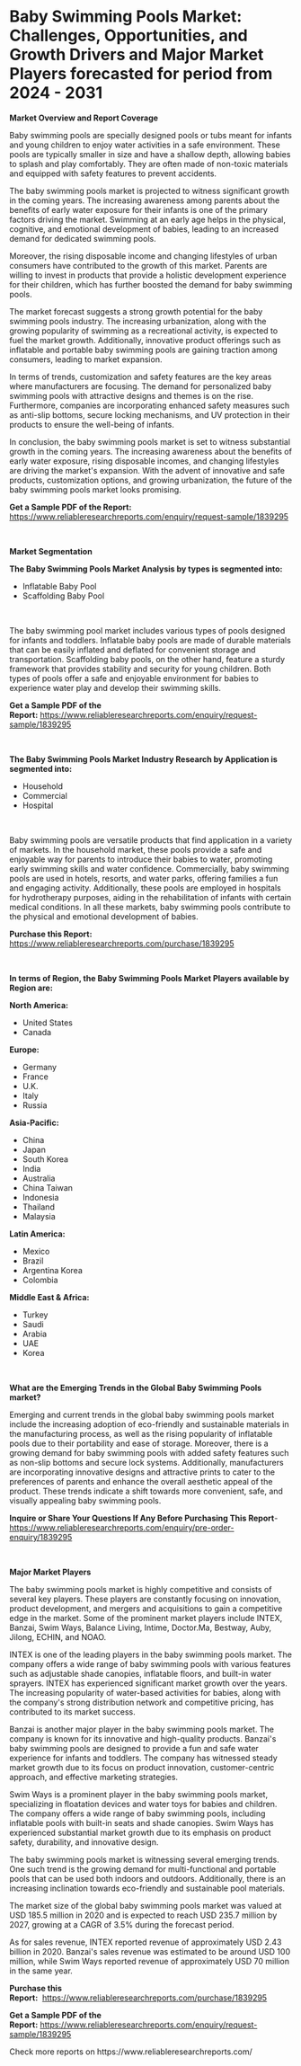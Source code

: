 <p><h1>Baby Swimming Pools Market: Challenges, Opportunities, and Growth Drivers and Major Market Players forecasted for period from 2024 - 2031</h1></p><p><strong>Market Overview and Report Coverage</strong></p>
<p><p>Baby swimming pools are specially designed pools or tubs meant for infants and young children to enjoy water activities in a safe environment. These pools are typically smaller in size and have a shallow depth, allowing babies to splash and play comfortably. They are often made of non-toxic materials and equipped with safety features to prevent accidents.</p><p>The baby swimming pools market is projected to witness significant growth in the coming years. The increasing awareness among parents about the benefits of early water exposure for their infants is one of the primary factors driving the market. Swimming at an early age helps in the physical, cognitive, and emotional development of babies, leading to an increased demand for dedicated swimming pools.</p><p>Moreover, the rising disposable income and changing lifestyles of urban consumers have contributed to the growth of this market. Parents are willing to invest in products that provide a holistic development experience for their children, which has further boosted the demand for baby swimming pools.</p><p>The market forecast suggests a strong growth potential for the baby swimming pools industry. The increasing urbanization, along with the growing popularity of swimming as a recreational activity, is expected to fuel the market growth. Additionally, innovative product offerings such as inflatable and portable baby swimming pools are gaining traction among consumers, leading to market expansion.</p><p>In terms of trends, customization and safety features are the key areas where manufacturers are focusing. The demand for personalized baby swimming pools with attractive designs and themes is on the rise. Furthermore, companies are incorporating enhanced safety measures such as anti-slip bottoms, secure locking mechanisms, and UV protection in their products to ensure the well-being of infants.</p><p>In conclusion, the baby swimming pools market is set to witness substantial growth in the coming years. The increasing awareness about the benefits of early water exposure, rising disposable incomes, and changing lifestyles are driving the market's expansion. With the advent of innovative and safe products, customization options, and growing urbanization, the future of the baby swimming pools market looks promising.</p></p>
<p><strong>Get a Sample PDF of the Report:</strong> <a href="https://www.reliableresearchreports.com/enquiry/request-sample/1839295">https://www.reliableresearchreports.com/enquiry/request-sample/1839295</a></p>
<p>&nbsp;</p>
<p><strong>Market Segmentation</strong></p>
<p><strong>The Baby Swimming Pools Market Analysis by types is segmented into:</strong></p>
<p><ul><li>Inflatable Baby Pool</li><li>Scaffolding Baby Pool</li></ul></p>
<p>&nbsp;</p>
<p><p>The baby swimming pool market includes various types of pools designed for infants and toddlers. Inflatable baby pools are made of durable materials that can be easily inflated and deflated for convenient storage and transportation. Scaffolding baby pools, on the other hand, feature a sturdy framework that provides stability and security for young children. Both types of pools offer a safe and enjoyable environment for babies to experience water play and develop their swimming skills.</p></p>
<p><strong>Get a Sample PDF of the Report:</strong>&nbsp;<a href="https://www.reliableresearchreports.com/enquiry/request-sample/1839295">https://www.reliableresearchreports.com/enquiry/request-sample/1839295</a></p>
<p>&nbsp;</p>
<p><strong>The Baby Swimming Pools Market Industry Research by Application is segmented into:</strong></p>
<p><ul><li>Household</li><li>Commercial</li><li>Hospital</li></ul></p>
<p>&nbsp;</p>
<p><p>Baby swimming pools are versatile products that find application in a variety of markets. In the household market, these pools provide a safe and enjoyable way for parents to introduce their babies to water, promoting early swimming skills and water confidence. Commercially, baby swimming pools are used in hotels, resorts, and water parks, offering families a fun and engaging activity. Additionally, these pools are employed in hospitals for hydrotherapy purposes, aiding in the rehabilitation of infants with certain medical conditions. In all these markets, baby swimming pools contribute to the physical and emotional development of babies.</p></p>
<p><strong>Purchase this Report:</strong>&nbsp; <a href="https://www.reliableresearchreports.com/purchase/1839295">https://www.reliableresearchreports.com/purchase/1839295</a></p>
<p>&nbsp;</p>
<p><strong>In terms of Region, the Baby Swimming Pools Market Players available by Region are:</strong></p>
<p>
    <p> <strong> North America: </strong>
        <ul>
            <li>United States</li>
            <li>Canada</li>
        </ul>
        </p> 
    <p> <strong> Europe: </strong>
        <ul>
            <li>Germany</li>
            <li>France</li>
            <li>U.K.</li>
            <li>Italy</li>
            <li>Russia</li>
        </ul>
        </p> 
    <p> <strong> Asia-Pacific: </strong>
        <ul>
            <li>China</li>
            <li>Japan</li>
            <li>South Korea</li>
            <li>India</li>
            <li>Australia</li>
            <li>China Taiwan</li>
            <li>Indonesia</li>
            <li>Thailand</li>
            <li>Malaysia</li>
        </ul>
        </p> 
    <p> <strong> Latin America: </strong>
        <ul>
            <li>Mexico</li>
            <li>Brazil</li>
            <li>Argentina Korea</li>
            <li>Colombia</li>
        </ul>
        </p> 
    <p> <strong> Middle East & Africa: </strong>
        <ul>
            <li>Turkey</li>
            <li>Saudi</li>
            <li>Arabia</li>
            <li>UAE</li>
            <li>Korea</li>
        </ul>
    </p>
    </p>
<p>&nbsp;</p>
<p><strong>What are the Emerging Trends in the Global Baby Swimming Pools market?</strong></p>
<p><p>Emerging and current trends in the global baby swimming pools market include the increasing adoption of eco-friendly and sustainable materials in the manufacturing process, as well as the rising popularity of inflatable pools due to their portability and ease of storage. Moreover, there is a growing demand for baby swimming pools with added safety features such as non-slip bottoms and secure lock systems. Additionally, manufacturers are incorporating innovative designs and attractive prints to cater to the preferences of parents and enhance the overall aesthetic appeal of the product. These trends indicate a shift towards more convenient, safe, and visually appealing baby swimming pools.</p></p>
<p><strong>Inquire or Share Your Questions If Any Before Purchasing This Report</strong>- <a href="https://www.reliableresearchreports.com/enquiry/pre-order-enquiry/1839295">https://www.reliableresearchreports.com/enquiry/pre-order-enquiry/1839295</a></p>
<p>&nbsp;</p>
<p><strong>Major Market Players</strong></p>
<p><p>The baby swimming pools market is highly competitive and consists of several key players. These players are constantly focusing on innovation, product development, and mergers and acquisitions to gain a competitive edge in the market. Some of the prominent market players include INTEX, Banzai, Swim Ways, Balance Living, Intime, Doctor.Ma, Bestway, Auby, Jilong, ECHIN, and NOAO.</p><p>INTEX is one of the leading players in the baby swimming pools market. The company offers a wide range of baby swimming pools with various features such as adjustable shade canopies, inflatable floors, and built-in water sprayers. INTEX has experienced significant market growth over the years. The increasing popularity of water-based activities for babies, along with the company's strong distribution network and competitive pricing, has contributed to its market success.</p><p>Banzai is another major player in the baby swimming pools market. The company is known for its innovative and high-quality products. Banzai's baby swimming pools are designed to provide a fun and safe water experience for infants and toddlers. The company has witnessed steady market growth due to its focus on product innovation, customer-centric approach, and effective marketing strategies.</p><p>Swim Ways is a prominent player in the baby swimming pools market, specializing in floatation devices and water toys for babies and children. The company offers a wide range of baby swimming pools, including inflatable pools with built-in seats and shade canopies. Swim Ways has experienced substantial market growth due to its emphasis on product safety, durability, and innovative design.</p><p>The baby swimming pools market is witnessing several emerging trends. One such trend is the growing demand for multi-functional and portable pools that can be used both indoors and outdoors. Additionally, there is an increasing inclination towards eco-friendly and sustainable pool materials.</p><p>The market size of the global baby swimming pools market was valued at USD 185.5 million in 2020 and is expected to reach USD 235.7 million by 2027, growing at a CAGR of 3.5% during the forecast period.</p><p>As for sales revenue, INTEX reported revenue of approximately USD 2.43 billion in 2020. Banzai's sales revenue was estimated to be around USD 100 million, while Swim Ways reported revenue of approximately USD 70 million in the same year.</p></p>
<p><strong>Purchase this Report:</strong>&nbsp;&nbsp;<a href="https://www.reliableresearchreports.com/purchase/1839295">https://www.reliableresearchreports.com/purchase/1839295</a></p>
<p></p>
<p><strong>Get a Sample PDF of the Report:</strong>&nbsp;<a href="https://www.reliableresearchreports.com/enquiry/request-sample/1839295">https://www.reliableresearchreports.com/enquiry/request-sample/1839295</a></p>
<p>Check more reports on https://www.reliableresearchreports.com/</p>